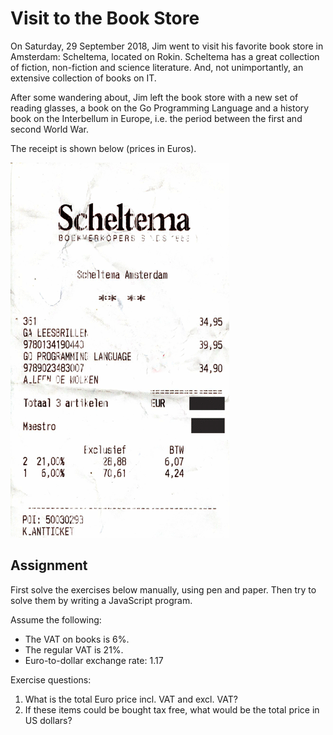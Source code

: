 # Visit to the Book Store

On Saturday, 29 September 2018, Jim went to visit his favorite book store in Amsterdam: Scheltema, located on Rokin. Scheltema has a great collection of fiction, non-fiction and science literature. And, not unimportantly, an extensive collection of books on IT.

After some wandering about, Jim left the book store with a new set of reading glasses, a book on the Go Programming Language and a history book on the Interbellum in Europe, i.e. the period between the first and second World War.

The receipt is shown below (prices in Euros).

![Receipt](./assets/receipt.gif)

## Assignment

First solve the exercises below manually, using pen and paper. Then try to solve them by writing a JavaScript program.

Assume the following:

- The VAT on books is 6%.
- The regular VAT is 21%.
- Euro-to-dollar exchange rate: 1.17

Exercise questions:

1. What is the total Euro price incl. VAT and excl. VAT?
2. If these items could be bought tax free, what would be the total price in US dollars?
